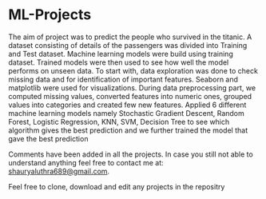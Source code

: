 # ML-Projects

The aim of project was to predict the people who survived in the titanic. A dataset consisting of details of the passengers was divided into Training and Test dataset. Machine learning models were build using training dataset. Trained models were then used to see how well the model performs on unseen data. 
To start with, data exploration was done to check missing data and for identification of important features. Seaborn and matplotlib were used for visualizations. During data preprocessing part, we computed missing values, converted features into numeric ones, grouped values into categories and created few new features. 
Applied 6 different machine learning models namely Stochastic Gradient Descent, Random Forest, Logistic Regression, KNN, SVM, Decision Tree to see which algorithm gives the best prediction and we further trained the model that gave the best prediction

Comments have been added in all the projects. In case you still not able to understand anything feel free to contact me at:
shauryaluthra689@gmail.com.

Feel free to clone, download and edit any projects in the repositry

